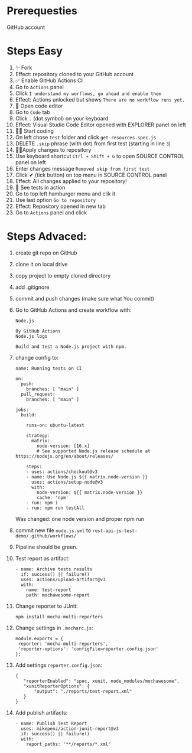 # Prerequesties
GitHub account

# Steps Easy 

1. ✨ Fork
1. Effect: repository cloned to your GitHub account
1. ✅ Enable GitHub Actions CI
1. Go to `Actions` panel
1. Click `I understand my worflows, go ahead and enable them`
1. Effect: Actions unlocked but shows `There are no workflow runs yet.`
1. 📜 Open code editor 
1. Go to `Code` tab
1. Click `.` (dot symbol) on your keyboard 
1. Effect: Visual Studio Code Editor opened with EXPLORER panel on left
1. 🐱‍💻 Start coding 
1. On left chose `test` folder and click `get-resources.spec.js`
1. DELETE `.skip` phrase (with dot) from first test (starting in line `3`)
1. 🐱‍🏍Apply changes to repository 
1. Use keyboard shortcut `Ctrl + Shift + G` to open SOURCE CONTROL panel on left
1. Enter changes message `Removed skip from first test`
1. Click ✔ (tick button) on top menu in SOURCE CONTROL panel
1. Effect: All changes applied to your repository!
1. 👀 See tests in action
1. Go to top left hamburger menu and clik it
1. Use last option `Go to repository`
1. Effect: Repository opened in new tab
1. Go to `Actions` panel and click 




# Steps Advaced:
 
1. create git repo on GitHub
1. clone it on local drive
1. copy project to empty cloned directory
1. add .gitignore
1. commit and push changes (make sure what You commit)
1. Go to GitHub Actions and create workflow with:
    ```
    Node.js

    By GitHub Actions
    Node.js logo

    Build and test a Node.js project with npm.
    ```
1. change config to:
    ```
    name: Running tests on CI

    on:
      push:
        branches: [ "main" ]
      pull_request:
        branches: [ "main" ]

    jobs:
      build:

        runs-on: ubuntu-latest

        strategy:
          matrix:
            node-version: [16.x]
            # See supported Node.js release schedule at https://nodejs.org/en/about/releases/

        steps:
        - uses: actions/checkout@v3
        - name: Use Node.js ${{ matrix.node-version }}
          uses: actions/setup-node@v3
          with:
            node-version: ${{ matrix.node-version }}
            cache: 'npm'
        - run: npm i
        - run: npm run testAll
    ```
    Was changed: one node version and proper npm run

1. commit new file `node.js.yml` to `rest-api-js-test-demo/.github/workflows/`
1. Pipeline should be green.
1. Test report as artifact:
    ```
    - name: Archive tests results
      if: success() || failure()
      uses: actions/upload-artifact@v3
      with:
        name: test-report
        path: mochawesome-report
    ```

1. Change reporter to JUnit:
    ```
    npm install mocha-multi-reporters
    ```
1. Change settings in `.mocharc.js`:
   ```
   module.exports = {
    reporter: 'mocha-multi-reporters',
    'reporter-options': 'configFile=reporter.config.json'
   };
    ```
1. Add settings `reporter.config.json`:
   ```
   {
      "reporterEnabled": "spec, xunit, node_modules/mochawesome",
      "xunitReporterOptions": {
          "output": "./reports/test-report.xml"
      }
   }
   ```
1. Add publish artifacts:
    ```
    - name: Publish Test Report
      uses: mikepenz/action-junit-report@v3
      if: success() || failure()
      with:
        report_paths: '**/reports/*.xml'
    ```